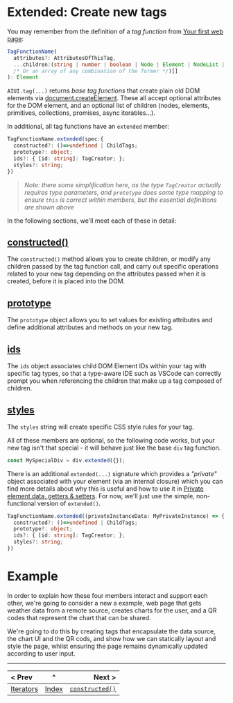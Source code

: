 # Extended: Create new tags

You may remember from the definition of a *tag function* from [Your first web page](./your-first-web-page.md#the-general-function-signature-of-a-tag-creation-function-is):

```typescript
TagFunctionName(
  attributes?: AttributesOfThisTag, 
  ...children:(string | number | boolean | Node | Element | NodeList | HTMLCollection 
  /* Or an array of any combination of the former */)[]
): Element
```

`AIUI.tag(...)` returns *base tag functions* that create plain old DOM elements via [document.createElement](https://developer.mozilla.org/en-US/docs/Web/API/Document/createElement). These all accept optional attributes for the DOM element, and an optional list of children (nodes, elements, primitives, collections, promises, async iterables...).

In additional, all tag functions have an `extended` member:

```typescript
TagFunctionName.extended(spec:{
  constructed?: ()=>undefined | ChildTags;
  prototype?: object;
  ids?: { [id: string]: TagCreator; };
  styles?: string;
})
```

> _Note: there some simplification here, as the type `TagCreator` actually requires type parameters, and `prototype` does some type mapping to ensure `this` is correct within members, but the essential definitions are shown above_

In the following sections, we'll meet each of these in detail:

## [constructed()](./constructed.md) 
The `constructed()` method allows you to create children, or modify any children passed by the tag function call, and carry out specific operations related to your new tag depending on the attributes passed when it is created, before it is placed into the DOM.
## [prototype](./prototype.md) 
The `prototype` object allows you to set values for existing attributes and define additional attributes and methods on your new tag.
## [ids](./ids.md) 
The `ids` object associates child DOM Element IDs within your tag with specific tag types, so that a type-aware IDE such as VSCode can correctly prompt you when referencing the children that make up a tag composed of children.
## [styles](./styles.md) 
The `styles` string will create specific CSS style rules for your tag.

All of these members are optional, so the following code works, but your new tag isn't that special - it will behave just like the base `div` tag function.

```javascript
const MySpecialDiv = div.extended({});
```

There is an additional `extended(...)` signature which provides a _"private"_ object associated with your element (via an internal closure) which you can find more details about why this is useful and how to use it in [Private element data, getters & setters](./instance.md). For now, we'll just use the simple, non-functional version of `extended()`.

```typescript
TagFunctionName.extended((privateInstanceData: MyPrivateInstance) => {
  constructed?: ()=>undefined | ChildTags;
  prototype?: object;
  ids?: { [id: string]: TagCreator; };
  styles?: string;
})
```

# Example

In order to explain how these four members interact and support each other, we're going to consider a new a example, web page that gets weather data from a remote source, creates charts for the user, and a QR codes that represent the chart that can be shared.

We're going to do this by creating tags that encapsulate the data source, the chart UI and the QR cods, and show how we can statically layout and style the page, whilst ensuring the page remains dynamically updated according to user input.
____

| < Prev | ^ |  Next > |
|:-------|:-:|--------:|
| [Iterators](./iterators.md) | [Index](./index.md) | [`constructed()`](./constructed.md) |



